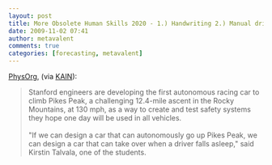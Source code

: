 ```yaml
---
layout: post
title: More Obsolete Human Skills 2020 - 1.) Handwriting 2.) Manual driving, flying
date: 2009-11-02 07:41
author: metavalent
comments: true
categories: [forecasting, metavalent]
---
```

<a target="_blank" href="http://www.physorg.com/news176354395.html">PhysOrg</a>, (via <a target="_blank" href="http://www.kurzweilai.net/news/frame.html?main=/news/news_single.html?id%3D11334">KAIN</a>): <br /><blockquote>Stanford engineers are developing the first autonomous racing car to climb Pikes Peak, a challenging 12.4-mile ascent in the Rocky Mountains, at 130 mph, as a way to create and test safety systems they hope one day will be used in all vehicles.<br /><br />"If we can design a car that can autonomously go up Pikes Peak, we can design a car that can take over when a driver falls asleep," said Kirstin Talvala, one of the students.</blockquote><br /><br /><br /><div class="zemanta-pixie"><img class="zemanta-pixie-img" alt="" src="http://img.zemanta.com/pixy.gif?x-id=b11db44e-bc5f-8c81-9cc0-27449a3c0604" /></div>
